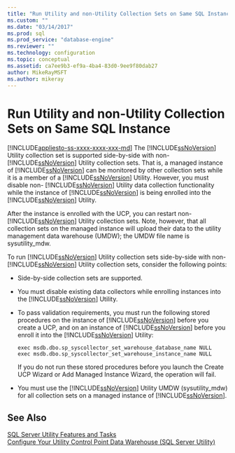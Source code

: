 ```yaml
---
title: "Run Utility and non-Utility Collection Sets on Same SQL Instance | Microsoft Docs"
ms.custom: ""
ms.date: "03/14/2017"
ms.prod: sql
ms.prod_service: "database-engine"
ms.reviewer: ""
ms.technology: configuration
ms.topic: conceptual
ms.assetid: ca7ee9b3-ef9a-4ba4-83d0-9ee9f80dab27
author: MikeRayMSFT
ms.author: mikeray
---
```

# Run Utility and non-Utility Collection Sets on Same SQL Instance
[!INCLUDE[appliesto-ss-xxxx-xxxx-xxx-md](../../includes/appliesto-ss-xxxx-xxxx-xxx-md.md)]
  The [!INCLUDE[ssNoVersion](../../includes/ssnoversion-md.md)] Utility collection set is supported side-by-side with non- [!INCLUDE[ssNoVersion](../../includes/ssnoversion-md.md)] Utility collection sets. That is, a managed instance of [!INCLUDE[ssNoVersion](../../includes/ssnoversion-md.md)] can be monitored by other collection sets while it is a member of a [!INCLUDE[ssNoVersion](../../includes/ssnoversion-md.md)] Utility. However, you must disable non- [!INCLUDE[ssNoVersion](../../includes/ssnoversion-md.md)] Utility data collection functionality while the instance of [!INCLUDE[ssNoVersion](../../includes/ssnoversion-md.md)] is being enrolled into the [!INCLUDE[ssNoVersion](../../includes/ssnoversion-md.md)] Utility.  
  
 After the instance is enrolled with the UCP, you can restart non- [!INCLUDE[ssNoVersion](../../includes/ssnoversion-md.md)] Utility collection sets. Note, however, that all collection sets on the managed instance will upload their data to the utility management data warehouse (UMDW); the UMDW file name is sysutility_mdw.  
  
 To run [!INCLUDE[ssNoVersion](../../includes/ssnoversion-md.md)] Utility collection sets side-by-side with non- [!INCLUDE[ssNoVersion](../../includes/ssnoversion-md.md)] Utility collection sets, consider the following points:  
  
-   Side-by-side collection sets are supported.  
  
-   You must disable existing data collectors while enrolling instances into the [!INCLUDE[ssNoVersion](../../includes/ssnoversion-md.md)] Utility.  
  
-   To pass validation requirements, you must run the following stored procedures on the instance of [!INCLUDE[ssNoVersion](../../includes/ssnoversion-md.md)] before you create a UCP, and on an instance of [!INCLUDE[ssNoVersion](../../includes/ssnoversion-md.md)] before you enroll it into the [!INCLUDE[ssNoVersion](../../includes/ssnoversion-md.md)] Utility:  
  
    ```  
    exec msdb.dbo.sp_syscollector_set_warehouse_database_name NULL  
    exec msdb.dbo.sp_syscollector_set_warehouse_instance_name NULL  
    ```  
  
     If you do not run these stored procedures before you launch the Create UCP Wizard or Add Managed Instance Wizard, the operation will fail.  
  
-   You must use the [!INCLUDE[ssNoVersion](../../includes/ssnoversion-md.md)] Utility UMDW (sysutility_mdw) for all collection sets on a managed instance of [!INCLUDE[ssNoVersion](../../includes/ssnoversion-md.md)].  
  
## See Also  
 [SQL Server Utility Features and Tasks](../../relational-databases/manage/sql-server-utility-features-and-tasks.md)   
 [Configure Your Utility Control Point Data Warehouse &#40;SQL Server Utility&#41;](../../relational-databases/manage/configure-your-utility-control-point-data-warehouse-sql-server-utility.md)  
  
  
